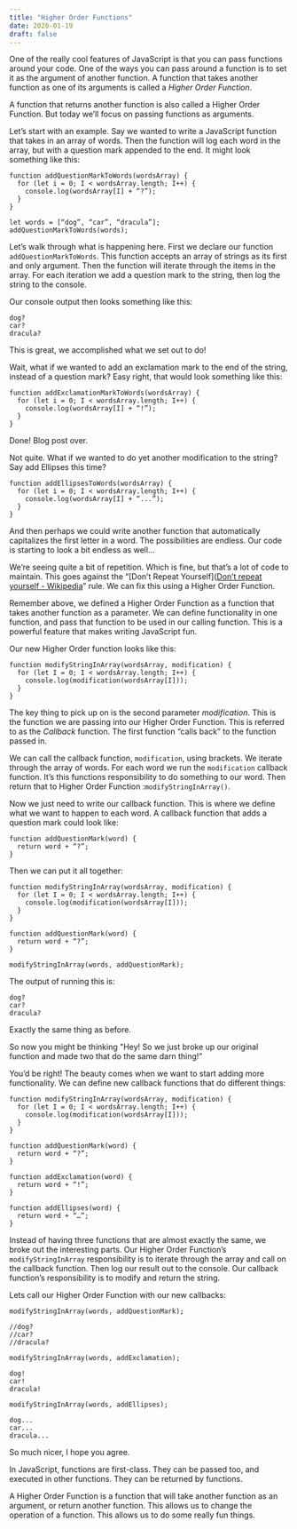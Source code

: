 ```yaml
---
title: "Higher Order Functions"
date: 2020-01-19
draft: false
---
```


One of the really cool features of JavaScript is that you can pass functions around your code. One of the ways you can pass around a function is to set it as the argument of another function. A function that takes another function as one of its arguments is called a _Higher Order Function_.

A function that returns another function is also called a Higher Order Function. But today we’ll focus on passing functions as arguments.

Let’s start with an example. Say we wanted to write a JavaScript function that takes in an array of words. Then the function will log each word in the array, but with a question mark appended to the end. It might look something like this:

```
function addQuestionMarkToWords(wordsArray) {
  for (let i = 0; I < wordsArray.length; I++) {
    console.log(wordsArray[I] + “?”);
  }
}

let words = [“dog”, “car”, “dracula”];
addQuestionMarkToWords(words);
```

Let’s walk through what is happening here. First we declare our function `addQuestionMarkToWords`. This function accepts an array of strings as its first and only argument. Then the function will iterate through the items in the array. For each iteration we add a question mark to the string, then log the string to the console.

Our console output then looks something like this:

```
dog?
car?
dracula?
```

This is great, we accomplished what we set out to do!

Wait, what if we wanted to add an exclamation mark to the end of the string, instead of a question mark? Easy right, that would look something like this:

```
function addExclamationMarkToWords(wordsArray) {
  for (let i = 0; I < wordsArray.length; I++) {
    console.log(wordsArray[I] + “!”);
  }
}
```

Done! Blog post over.

Not quite. What if we wanted to do yet another modification to the string? Say add Ellipses this time?

```
function addEllipsesToWords(wordsArray) {
  for (let i = 0; I < wordsArray.length; I++) {
    console.log(wordsArray[I] + “...”);
  }
}
```

And then perhaps we could write another function that automatically capitalizes the first letter in a word. The possibilities are endless. Our code is starting to look a bit endless as well…

We’re seeing quite a bit of repetition. Which is fine, but that’s a lot of code to maintain. This goes against the “[Don’t Repeat Yourself]([Don’t repeat yourself - Wikipedia](https://en.wikipedia.org/wiki/Don't_repeat_yourself)” rule. We can fix this using a Higher Order Function.

Remember above, we defined a Higher Order Function as a function that takes another function as a parameter. We can define functionality in one function, and pass that function to be used in our calling function. This is a powerful feature that makes writing JavaScript fun.

Our new Higher Order function looks like this:

```
function modifyStringInArray(wordsArray, modification) {
  for (let I = 0; I < wordsArray.length; I++) {
    console.log(modification(wordsArray[I]));
  }
}
```

The key thing to pick up on is the second parameter _modification_. This is the function we are passing into our Higher Order Function. This is referred to as the _Callback_ function. The first function “calls back” to the function passed in.

We can call the callback function, `modification`, using brackets. We iterate through the array of words. For each word we run the `modification` callback function. It’s this functions responsibility to do something to our word. Then return that to Higher Order Function :`modifyStringInArray()`.

Now we just need to write our callback function. This is where we define what we want to happen to each word. A callback function that adds a question mark could look like:

```
function addQuestionMark(word) {
  return word + “?”;
}
```

Then we can put it all together:

```
function modifyStringInArray(wordsArray, modification) {
  for (let I = 0; I < wordsArray.length; I++) {
    console.log(modification(wordsArray[I]));
  }
}

function addQuestionMark(word) {
  return word + “?”;
}

modifyStringInArray(words, addQuestionMark);
```

The output of running this is:

```
dog?
car?
dracula?
```

Exactly the same thing as before.

So now you might be thinking "Hey! So we just broke up our original function and made two that do the same darn thing!”

You’d be right! The beauty comes when we want to start adding more functionality. We can define new callback functions that do different things:

```
function modifyStringInArray(wordsArray, modification) {
  for (let I = 0; I < wordsArray.length; I++) {
    console.log(modification(wordsArray[I]));
  }
}

function addQuestionMark(word) {
  return word + “?”;
}

function addExclamation(word) {
  return word + “!”;
}

function addEllipses(word) {
  return word + “…”;
}
```

Instead of having three functions that are almost exactly the same, we broke out the interesting parts. Our Higher Order Function’s `modifyStringInArray` responsibility is to iterate through the array and call on the callback function. Then log our result out to the console. Our callback function’s responsibility is to modify and return the string.

Lets call our Higher Order Function with our new callbacks:

```
modifyStringInArray(words, addQuestionMark);

//dog?
//car?
//dracula?

modifyStringInArray(words, addExclamation);

dog!
car!
dracula!

modifyStringInArray(words, addEllipses);

dog...
car...
dracula...
```

So much nicer, I hope you agree.

In JavaScript, functions are first-class. They can be passed too, and executed in other functions. They can be returned by functions.

A Higher Order Function is a function that will take another function as an argument, or return another function. This allows us to change the operation of a function. This allows us to do some really fun things.
